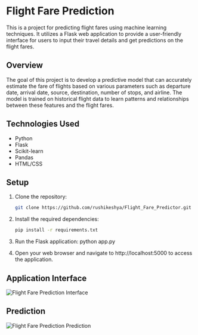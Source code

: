 # Flight Fare Prediction

This is a project for predicting flight fares using machine learning techniques. It utilizes a Flask web application to provide a user-friendly interface for users to input their travel details and get predictions on the flight fares.


## Overview

The goal of this project is to develop a predictive model that can accurately estimate the fare of flights based on various parameters such as departure date, arrival date, source, destination, number of stops, and airline. The model is trained on historical flight data to learn patterns and relationships between these features and the flight fares.

## Technologies Used

- Python
- Flask
- Scikit-learn
- Pandas
- HTML/CSS

## Setup

1. Clone the repository:

   ```bash
   git clone https://github.com/rushikeshya/Flight_Fare_Predictor.git

2. Install the required dependencies:
   
   ```bash
   pip install -r requirements.txt
   
4. Run the Flask application:
    python app.py

5. Open your web browser and navigate to http://localhost:5000 to access the application.

## Application Interface
![Flight Fare Prediction Interface](flight.png)


## Prediction
![Flight Fare Prediction Prediction](prediction.png)






